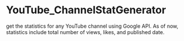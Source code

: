 # YouTube_ChannelStatGenerator
get the statistics for any YouTube channel using Google API. As of now, statistics include total number of views, likes,  and published date.
